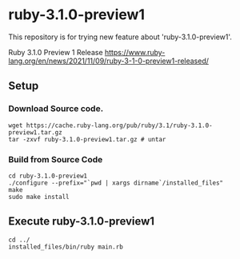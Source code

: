 # ruby-3.1.0-preview1

This repository is for trying new feature about 'ruby-3.1.0-preview1'.

Ruby 3.1.0 Preview 1 Release
https://www.ruby-lang.org/en/news/2021/11/09/ruby-3-1-0-preview1-released/


## Setup

### Download Source code.

```
wget https://cache.ruby-lang.org/pub/ruby/3.1/ruby-3.1.0-preview1.tar.gz
tar -zxvf ruby-3.1.0-preview1.tar.gz # untar
```   

### Build from Source Code
```
cd ruby-3.1.0-preview1
./configure --prefix="`pwd | xargs dirname`/installed_files" 
make
sudo make install
```

## Execute ruby-3.1.0-preview1

```
cd ../
installed_files/bin/ruby main.rb 
```
